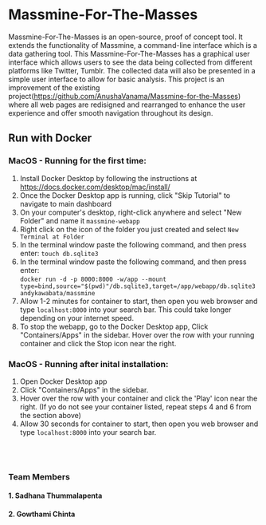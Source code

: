 # Massmine-For-The-Masses

Massmine-For-The-Masses is an open-source, proof of concept tool. It extends the functionality of Massmine, a command-line interface which is a data gathering tool. This Massmine-For-The-Masses has a graphical user interface which allows users to see the data being collected from different platforms like Twitter, Tumblr. The collected data will also be presented in a simple user interface to allow for basic analysis. This project is an improvement of the existing project(https://github.com/AnushaVanama/Massmine-for-the-Masses) where all web pages are redisigned  and rearranged to enhance the user experience and offer smooth navigation throughout its design.

## Run with Docker
### MacOS - Running for the first time:
1) Install Docker Desktop by following the instructions at https://docs.docker.com/desktop/mac/install/
2) Once the Docker Desktop app is running, click "Skip Tutorial" to navigate to main dashboard
3) On your computer's desktop, right-click anywhere and select "New Folder" and name it `massmine-webapp `
4) Right click on the icon of the folder you just created and select `New Terminal at Folder`
5) In the terminal window paste the following command, and then press enter: `touch db.sqlite3`
6) In the terminal window paste the following command, and then press enter:   
`docker run -d -p 8000:8000 -w/app --mount type=bind,source="$(pwd)"/db.sqlite3,target=/app/webapp/db.sqlite3 andykawabata/massmine`
7) Allow 1-2 minutes for container to start, then open you web browser and type `localhost:8000` into your search bar. This could take longer depending on your internet speed.
8) To stop the webapp, go to the Docker Desktop app, Click "Containers/Apps" in the sidebar. Hover over the row with your running container and click the Stop icon near the right.

### MacOS - Running after inital installation:
1) Open Docker Desktop app
2) Click "Containers/Apps" in the sidebar.
3) Hover over the row with your container and click the 'Play' icon near the right. (If yo do not see your container listed, repeat steps 4 and 6 from the section above)
4) Allow 30 seconds for container to start, then open you web browser and type `localhost:8000` into your search bar.

<br>
<br>

    


### Team Members
#### 1. Sadhana Thummalapenta
#### 2. Gowthami Chinta



```python

```


```python

```
